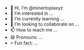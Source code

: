 - 👋 Hi, I’m @minertopiaxyz
- 👀 I’m interested in ...
- 🌱 I’m currently learning ...
- 💞️ I’m looking to collaborate on ...
- 📫 How to reach me ...
- 😄 Pronouns: ...
- ⚡ Fun fact: ...

<!---
minertopiaxyz/minertopiaxyz is a ✨ special ✨ repository because its `README.md` (this file) appears on your GitHub profile.
You can click the Preview link to take a look at your changes.
--->
